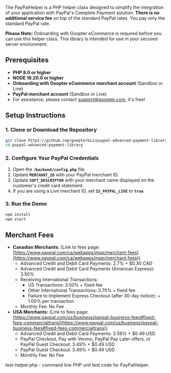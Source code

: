 The PayPalHelper is a PHP helper class designed to simplify the integration of your application with PayPal's Complete Payment solution.  **There is no additional service fee** on top of the standard PayPal rates. You pay only the standard PayPal rate. 

**Please Note:**  Onboarding with Goopter eCommerce is required before you can use this helper class. This library is intended for use in your secured server environment.

## Prerequisites
- **PHP 8.0 or higher**
- **NODE 16.20.0 or higher**
- **Onboarding with Goopter eCommerce merchant account** (Sandbox or Live)
- **PayPal merchant account** (Sandbox or Live)
- For assistance, please contact support@goopter.com, it's free!

## Setup Instructions

### 1. Clone or Download the Repository
```bash
git clone https://github.com/goopterbiz/paypal-advanced-payment-library.git
cd paypal-advanced-payment-library
```

### 2. Configure Your PayPal Credentials
1. Open the **`/backend/config.php`** file.
2. Update **`MERCHANT_ID`** with your PayPal merchant ID.
3. Update **`SOFT_DESCRIPTOR`** with your merchant name displayed on the customer's credit card statement.
4. If you are using a Live merchant ID, set **`IS_PAYPAL_LIVE`** to **`true`**.

### 3. Run the Demo
```bash
npm install
npm start
```

## Merchant Fees ##
* **Canadian Merchants:** (Link to fees page: [https://www.paypal.com/ca/webapps/mpp/merchant-fees](https://www.paypal.com/ca/webapps/mpp/merchant-fees))
    * Advanced Credit and Debit Card Payments: 2.7% + $0.30 CAD
    * Advanced Credit and Debit Card Payments (American Express): 3.50%
    * Receiving International Transactions:
        * US Transactions: 3.50% + fixed fee
        * Other International Transactions: 3.70% + fixed fee
        * Failure to Implement Express Checkout (after 30-day notice): + 1.00% per transaction
    * Monthly Fee: No Fee
* **USA Merchants:** (Link to fees page: [https://www.paypal.com/us/business/paypal-business-fees#fixed-fees-commercialtrans](https://www.paypal.com/us/business/paypal-business-fees#fixed-fees-commercialtrans))
    * Advanced Credit and Debit Card Payments: 2.59% + $0.49 USD
    * PayPal Checkout, Pay with Venmo, PayPal Pay Later offers, or PayPal Guest Checkout:  3.49% + $0.49 USD
    * PayPal Guest Checkout: 3.49% + $0.49 USD
    * Monthly Fee: No Fee

test-helper.php - command line PHP unit test code for PayPalHelper.
